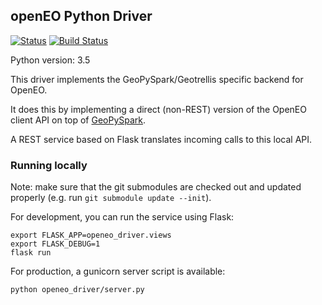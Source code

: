 ## openEO Python Driver

[![Status](https://img.shields.io/badge/Status-proof--of--concept-yellow.svg)]() [![Build Status](https://travis-ci.org/Open-EO/openeo-python-driver.svg?branch=master)](https://travis-ci.org/Open-EO/openeo-python-driver)


Python version: 3.5

This driver implements the GeoPySpark/Geotrellis specific backend for OpenEO.

It does this by implementing a direct (non-REST) version of the OpenEO client API on top 
of [GeoPySpark](https://github.com/locationtech-labs/geopyspark/). 

A REST service based on Flask translates incoming calls to this local API.

### Running locally

Note: make sure that the git submodules are checked out and updated properly (e.g. run `git submodule update --init`).

For development, you can run the service using Flask:

    export FLASK_APP=openeo_driver.views
    export FLASK_DEBUG=1 
    flask run

For production, a gunicorn server script is available:

    python openeo_driver/server.py
